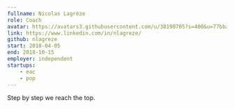 ```yaml
---
fullname: Nicolas Lagrèze
role: Coach
avatar: https://avatars3.githubusercontent.com/u/38190705?s=400&u=77bba6c343053aabcc7ebe3b07e2f64ca09966d4&v=4
link: https://www.linkedin.com/in/nlagreze/
github: nlagreze
start: 2018-04-05
end: 2018-10-15
employer: independent
startups:
    - eac
    - pop
---
```


Step by step we reach the top.
